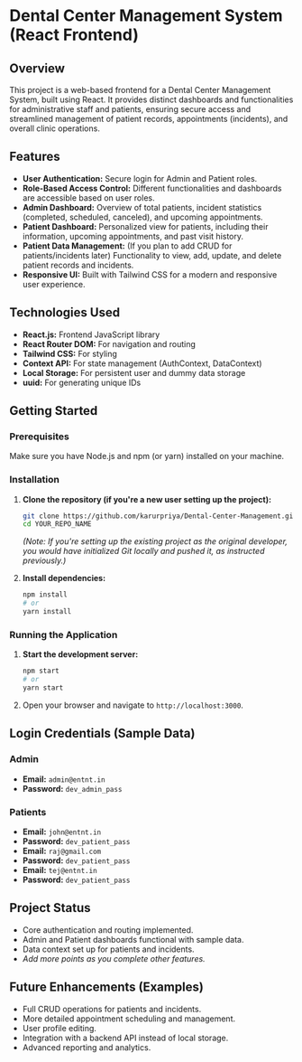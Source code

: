 # Dental Center Management System (React Frontend)

## Overview
This project is a web-based frontend for a Dental Center Management System, built using React. It provides distinct dashboards and functionalities for administrative staff and patients, ensuring secure access and streamlined management of patient records, appointments (incidents), and overall clinic operations.

## Features
* **User Authentication:** Secure login for Admin and Patient roles.
* **Role-Based Access Control:** Different functionalities and dashboards are accessible based on user roles.
* **Admin Dashboard:** Overview of total patients, incident statistics (completed, scheduled, canceled), and upcoming appointments.
* **Patient Dashboard:** Personalized view for patients, including their information, upcoming appointments, and past visit history.
* **Patient Data Management:** (If you plan to add CRUD for patients/incidents later) Functionality to view, add, update, and delete patient records and incidents.
* **Responsive UI:** Built with Tailwind CSS for a modern and responsive user experience.

## Technologies Used
* **React.js:** Frontend JavaScript library
* **React Router DOM:** For navigation and routing
* **Tailwind CSS:** For styling
* **Context API:** For state management (AuthContext, DataContext)
* **Local Storage:** For persistent user and dummy data storage
* **uuid:** For generating unique IDs

## Getting Started

### Prerequisites
Make sure you have Node.js and npm (or yarn) installed on your machine.

### Installation
1.  **Clone the repository (if you're a new user setting up the project):**
    ```bash
    git clone https://github.com/karurpriya/Dental-Center-Management.git
    cd YOUR_REPO_NAME
    ```
    *(Note: If you're setting up the existing project as the original developer, you would have initialized Git locally and pushed it, as instructed previously.)*

2.  **Install dependencies:**
    ```bash
    npm install
    # or
    yarn install
    ```

### Running the Application
1.  **Start the development server:**
    ```bash
    npm start
    # or
    yarn start
    ```
2.  Open your browser and navigate to `http://localhost:3000`.

## Login Credentials (Sample Data)

### Admin
* **Email:** `admin@entnt.in`
* **Password:** `dev_admin_pass`  

### Patients
* **Email:** `john@entnt.in`
* **Password:** `dev_patient_pass`
* **Email:** `raj@gmail.com`
* **Password:** `dev_patient_pass` 
* **Email:** `tej@entnt.in`
* **Password:** `dev_patient_pass` 

## Project Status
* Core authentication and routing implemented.
* Admin and Patient dashboards functional with sample data.
* Data context set up for patients and incidents.
* *Add more points as you complete other features.*

## Future Enhancements (Examples)
* Full CRUD operations for patients and incidents.
* More detailed appointment scheduling and management.
* User profile editing.
* Integration with a backend API instead of local storage.
* Advanced reporting and analytics.